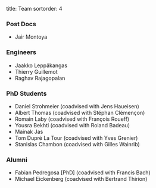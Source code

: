 title: Team
sortorder: 4

### Post Docs

  - Jair Montoya 

### Engineers

  - Jaakko Leppäkangas 
  - Thierry Guillemot 
  - Raghav Rajagopalan 

### PhD Students

  - Daniel Strohmeier (coadvised with Jens Haueisen)
  - Albert Thomas (coadvised with Stéphan Clémençon)
  - Romain Laby (coadvised with François Roueff)
  - Yousra Bekhti (coadvised with Roland Badeau)
  - Mainak Jas
  - Tom Dupré La Tour (coadvised with Yves Grenier)
  - Stanislas Chambon (coadvised with Gilles Wainrib)

### Alumni

  - Fabian Pedregosa [PhD] (coadvised with Francis Bach)
  - Michael Eickenberg (coadvised with Bertrand Thirion)
